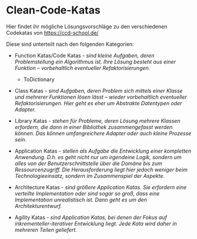 # Clean-Code-Katas
Hier findet ihr mögliche Lösungsvorschläge zu den verschiedenen Codekatas von https://ccd-school.de/

Diese sind unterteilt nach den folgenden Kategorien:

* Function Katas/Code Katas - *sind kleine Aufgaben, deren Problemstellung ein Algorithmus ist. Ihre Lösung besteht aus einer Funktion – vorbehaltlich eventueller Refaktorisierungen.*
  * ToDictionary
  
* Class Katas - *sind Aufgaben, deren Problem sich mittels einer Klasse und mehrerer Funktionen lösen lässt – wieder vorbehaltlich eventueller Refaktorisierungen. Hier geht es eher um Abstrakte Datentypen oder Adapter.*

* Library Katas - *stehen für Probleme, deren Lösung mehrere Klassen erfordern, die dann in einer Bibliothek zusammengefasst werden können. Das können umfangreichere Adapter oder auch kleine Prozesse sein.*

* Application Katas - *stellen als Aufgabe die Entwicklung einer kompletten Anwendung. D.h. es geht nicht nur um irgendeine Logik, sondern um alles von der Benutzerschnittstelle über die Domäne bis zum Ressourcenzugriff. Die Herausforderung liegt hier jedoch weniger beim Technologieeinsatz, sondern im Zusammenspiel der Aspekte.*

* Architecture Katas - *sind größere Application Katas. Sie erfordern eine verteilte Implementation oder sind sogar so groß, dass eine Implementation unrealistisch ist. Dann geht es um den Architekturentwurf.*

* Agility Katas - *sind Application Katas, bei denen der Fokus auf inkrementeller-iterativer Entwicklung liegt. Jede Kata wird daher in mehreren Teilen geliefert.*
